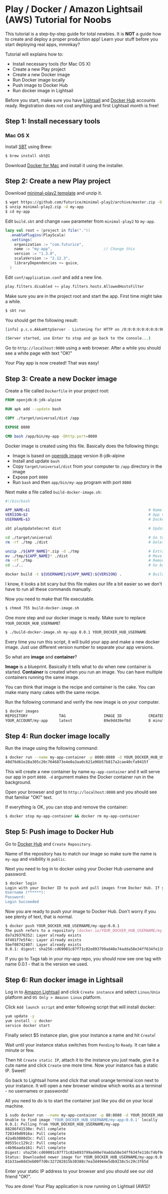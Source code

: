 # Play / Docker / Amazon Lightsail (AWS) Tutorial for Noobs

This tutorial is a step-by-step guide for total newbies. It is **NOT** a guide how to create and deploy a proper
production app! Learn your stuff before you start deploying real apps, mmmkay?

Tutorial will explains how to:

- Install necessary tools (for Mac OS X)
- Create a new Play project
- Create a new Docker image
- Run Docker image locally
- Push image to Docker Hub
- Run docker image in Lightsail
 

Before you start, make sure you have [Lightsail](https://lightsail.aws.amazon.com)
and [Docker Hub](https://hub.docker.com/) accounts ready. Registration does not cost anything and first Lightsail
month is free!

## Step 1: Install necessary tools

### Mac OS X

Install [SBT](http://www.scala-sbt.org/release/docs/Installing-sbt-on-Mac.html) using Brew:

```bash
$ brew install sbt@1
```

Download [Docker for Mac](https://docs.docker.com/docker-for-mac/install/) and install it using the installer.


## Step 2: Create a new Play project

Download [minimal-play2 template](https://github.com/futurice/minimal-play2) and unzip it.
```bash
$ wget https://github.com/futurice/minimal-play2/archive/master.zip -O minimal-play2.zip
$ unzip minimal-play2.zip -d my-app
$ cd my-app
```

Edit `build.sbt` and change `name` parameter from `minimal-play2` to `my-app`.
```scala
lazy val root = (project in file("."))
  .enablePlugins(PlayScala)
  .settings(
    organization := "com.futurice",
    name := "my-app",                       // Change this
    version := "1.3.0",
    scalaVersion := "2.12.3",
    libraryDependencies += guice,
  )
```

Edit `conf/application.conf` and add a new line.
```scala
play.filters.disabled += play.filters.hosts.AllowedHostsFilter
```

Make sure you are in the project root and start the app. First time might take a while.
```bash
$ sbt run
```

You should get the following result:
```bash
[info] p.c.s.AkkaHttpServer - Listening for HTTP on /0:0:0:0:0:0:0:0:9000

(Server started, use Enter to stop and go back to the console...)
```

Go to `http://localhost:9000` using a web browser. After a while you should
see a white page with text "OK!"

Your Play app is now created! That was easy!


## Step 3: Create a new Docker image

Create a file called `Dockerfile` in your project root:
```dockerfile
FROM openjdk:8-jdk-alpine

RUN apk add --update bash

COPY ./target/universal/dist /app

EXPOSE 8080

CMD bash /app/bin/my-app -Dhttp.port=8080

```

Docker image is created using this file. Basically does the following things:
- Image is based on [openjdk image](https://hub.docker.com/_/openjdk/) version 8-jdk-alpine
- Install and update `bash`
- Copy `target/universal/dist` from your computer to `/app` directory in the image
- Expose port `8080`
- Run `bash` and then `app/bin/my-app` program with port `8080` 

Next make a file called `build-docker-image.sh`:
```bash
#!/bin/bash

APP_NAME=$1                                                     # Name of the app
VERSION=$2                                                      # App version
USERNAME=$3                                                     # Docker Hub username

sbt playUpdateSecret dist                                       # Update app secret and build Play app

cd ./target/universal                                           # Go to directory where application zip is located
rm -rf ./tmp ./dist                                             # Deleted existing directories if those exist

unzip ./${APP_NAME}*.zip -d ./tmp                               # Extract application zip
mv ./tmp/${APP_NAME}* ./dist                                    # Move application files into dist folder
rm -rf ./tmp                                                    # Remove temp directory
cd ../..                                                        # Go back to application root

docker build -t ${USERNAME}/${APP_NAME}:${VERSION} .            # Build docker image

```
I know, it looks a bit scary but this file makes our life a bit easier so we don't have to run
all these commands manually.

Now you need to make that file executable.
```bash
$ chmod 755 build-docker-image.sh
```

One more step and our docker image is ready. Make sure to replace `YOUR_DOCKER_HUB_USERNAME`!
```bash
$ ./build-docker-image.sh my-app 0.0.1 YOUR_DOCKER_HUB_USERNAME
```

Every time you run this script, it will build your app and make a new docker image. Just use different version
number to separate your app versions.

So what are **image** and **container**?

**Image** is a blueprint. Basically it tells what to do when new container is started.
**Container** is created when you run an image. You can have multiple containers running the same image.

You can think that image is the recipe and container is the cake. You can make many many cakes with the same recipe.

Run the following command and verify the new image is on your computer.

```bash
$ docker images
REPOSITORY              TAG                 IMAGE ID            CREATED             SIZE
YOUR_ACCOUNT/my-app     latest              89e9d439ef8d        8 minutes ago       142MB
```


## Step 4: Run docker image locally

Run the image using the following command:

```bash
$ docker run --name my-app-container -p 8080:8080 -d YOUR_DOCKER_HUB_USERNAME/my-app:0.0.1
40d76d61e28a305c20c7646873e4e0a3aa0c621a96b57b817a2cae40cfa9415f
```

This will create a new container by name `my-app-container` and it will serve our app in port `8080`. `-d` argument makes the Docker container run in the background.

Open your browser and got to `http://localhost:8080` and you should see that familiar "OK!" text.

If everything is OK, you can stop and remove the container:
```bash
$ docker stop my-app-container && docker rm my-app-container
```


## Step 5: Push image to Docker Hub

Go to [Docker Hub](https://hub.docker.com/) and `Create Repository`.

Name of the repository has to match our image so make sure the name is `my-app` and visibility is `public`.

Next you need to log in to docker using your Docker Hub username and password.
```bash
$ docker login
Login with your Docker ID to push and pull images from Docker Hub. If you don't have a Docker ID, head over to https://hub.docker.com to create one.
Username (******):
Password: 
Login Succeeded
```

Now you are ready to push your image to Docker Hub. Don't worry if you see plenty of text, that is normal.
```bash
$ docker push YOUR_DOCKER_HUB_USERNAME/my-app:0.0.1
The push refers to a repository [docker.io/YOUR_DOCKER_HUB_USERNAME/my-app]
da7a39376352: Layer already exists 
4f401f7e5f4c: Layer already exists 
5bef08742407: Layer already exists 
0.0.1: digest: sha256:cd69001c87f71c02e893799ad40e74adda58e34ff634fe110cf4bf9d12416006 size: 1370
```

If you go to Tags tab in your my-app repo, you should now see one tag with name 0.0.1 - that is the version we used.

## Step 6: Run docker image in Lightsail

Log in to [Amazon Lightsail](https://lightsail.aws.amazon.com) and click `Create instance` and select
`Linux/Unix` platform and `OS Only > Amazon Linux` platform.

Click `Add launch script` and enter following script that will install docker:
```bash
yum update -y
yum install -y docker
service docker start
```

Finally select $5 instance plan, give your instance a name and hit `Create`!

Wait until your instance status switches from `Pending` to `Ready`. It can take a minute or few.

Then hit `Create static IP`, attach it to the instance you just made, give it a cute name and click `Create` one more time.
Now your instance has a static IP. Sweet!

Go back to Lightsail home and click that small orange terminal icon next to your instance. It will open a new browser
window which works as a terminal - no usernames or passwords!

All you need to do is to start the container just like you did on your local machine.
```bash
$ sudo docker run --name my-app-container -p 80:8080 -d YOUR_DOCKER_HUB_USERNAME/my-app:0.0.1
Unable to find image 'YOUR_DOCKER_HUB_USERNAME/my-app:0.0.1' locally
0.0.1: Pulling from YOUR_DOCKER_HUB_USERNAME/my-app
88286f41530e: Pull complete 
720349d0916a: Pull complete 
42a4b3080d3c: Pull complete 
00555cc129c2: Pull complete 
c4b96aada161: Pull complete 
Digest: sha256:cd69001c87f71c02e893799ad40e74adda58e34ff634fe110cf4bf9d12416006
Status: Downloaded newer image for YOUR_DOCKER_HUB_USERNAME/my-app:0.0.1
81b33ae0dd3eb00f7d0c327202815b30388c7ea3d4944e5db9238c5c29c3f65d
```

Enter your static IP address to your browser and you should see our old friend "OK!".

You are done! Your Play application is now running on Lightsail (AWS)!